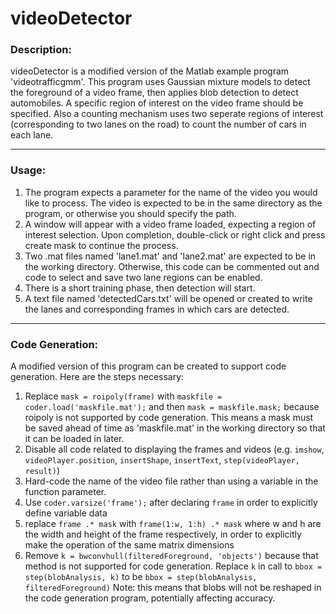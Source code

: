 # videoDetector
### Description: 
videoDetector is a modified version of the Matlab example program 'videotrafficgmm'. This program uses Gaussian mixture models to detect the foreground of a video frame, then applies blob detection to detect automobiles. A specific region of interest on the video frame should be specified. Also a counting mechanism uses two seperate regions of interest (corresponding to two lanes on the road) to count the number of cars in each lane.

---

### Usage:
1. The program expects a parameter for the name of the video you would like to process. The video is expected to be in the same directory as the program, or otherwise you should specify the path.
2. A window will appear with a video frame loaded, expecting a region of interest selection. Upon completion, double-click or right click and press create mask to continue the process.
3. Two .mat files named 'lane1.mat' and 'lane2.mat' are expected to be in the working directory. Otherwise, this code can be commented out and code to select and save two lane regions can be enabled.
4. There is a short training phase, then detection will start.
5. A text file named 'detectedCars.txt' will be opened or created to write the lanes and corresponding frames in which cars are detected.

---

### Code Generation:
A modified version of this program can be created to support code generation. Here are the steps necessary:
1. Replace `mask = roipoly(frame)` with `maskfile = coder.load('maskfile.mat');` and then  `mask = maskfile.mask;`
because roipoly is not supported by code generation. This means a mask must be saved ahead of time as 'maskfile.mat' in the working directory so that it can be loaded in later.
2. Disable all code related to displaying the frames and videos (e.g. `imshow`, `videoPlayer.position`, `insertShape`, `insertText`, `step(videoPlayer, result)`)
3. Hard-code the name of the video file rather than using a variable in the function parameter.
4. Use `coder.varsize('frame');` after declaring `frame` in order to explicitly define variable data
5. replace `frame .* mask` with `frame(1:w, 1:h) .* mask` where w and h are the width and height of the frame respectively, in order to explicitly make the operation of the same matrix dimensions
6. Remove `k = bwconvhull(filteredForeground, 'objects')` because that method is not supported for code generation. Replace `k` in call to `bbox = step(blobAnalysis, k)` to be `bbox = step(blobAnalysis, filteredForeground)` Note: this means that blobs will not be reshaped in the code generation program, potentially affecting accuracy.
